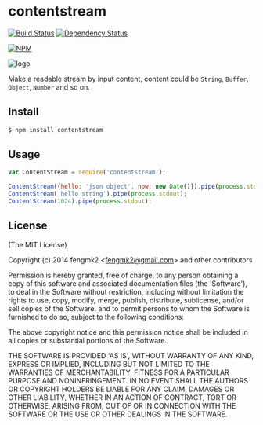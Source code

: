 contentstream
=======

[![Build Status](https://secure.travis-ci.org/node-modules/contentstream.png)](http://travis-ci.org/node-modules/contentstream)
[![Dependency Status](https://gemnasium.com/node-modules/contentstream.png)](https://gemnasium.com/node-modules/contentstream)

[![NPM](https://nodei.co/npm/contentstream.png?downloads=true&stars=true)](https://nodei.co/npm/contentstream/)

![logo](https://raw.github.com/node-modules/contentstream/master/logo.png)

Make a readable stream by input content, content could be `String`, `Buffer`, `Object`, `Number` and so on.

## Install

```bash
$ npm install contentstream
```

## Usage

```js
var ContentStream = require('contentstream');

ContentStream({hello: 'json object', now: new Date()}).pipe(process.stdout);
ContentStream('hello string').pipe(process.stdout);
ContentStream(1024).pipe(process.stdout);
```

## License

(The MIT License)

Copyright (c) 2014 fengmk2 &lt;fengmk2@gmail.com&gt; and other contributors

Permission is hereby granted, free of charge, to any person obtaining
a copy of this software and associated documentation files (the
'Software'), to deal in the Software without restriction, including
without limitation the rights to use, copy, modify, merge, publish,
distribute, sublicense, and/or sell copies of the Software, and to
permit persons to whom the Software is furnished to do so, subject to
the following conditions:

The above copyright notice and this permission notice shall be
included in all copies or substantial portions of the Software.

THE SOFTWARE IS PROVIDED 'AS IS', WITHOUT WARRANTY OF ANY KIND,
EXPRESS OR IMPLIED, INCLUDING BUT NOT LIMITED TO THE WARRANTIES OF
MERCHANTABILITY, FITNESS FOR A PARTICULAR PURPOSE AND NONINFRINGEMENT.
IN NO EVENT SHALL THE AUTHORS OR COPYRIGHT HOLDERS BE LIABLE FOR ANY
CLAIM, DAMAGES OR OTHER LIABILITY, WHETHER IN AN ACTION OF CONTRACT,
TORT OR OTHERWISE, ARISING FROM, OUT OF OR IN CONNECTION WITH THE
SOFTWARE OR THE USE OR OTHER DEALINGS IN THE SOFTWARE.
